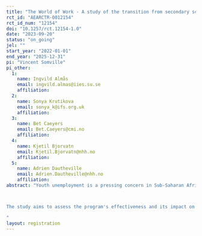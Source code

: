 ```yaml
---
title: "The World of Work - A study of the transition from secondary school in Tanzania"
rct_id: "AEARCTR-0012154"
rct_id_num: "12154"
doi: "10.1257/rct.12154-1.0"
date: "2023-09-20"
status: "on_going"
jel: ""
start_year: "2022-01-01"
end_year: "2025-12-31"
pi: "Vincent Somville"
pi_other:
  1:
    name: Ingvild Almås
    email: ingvild.almas@iies.su.se
    affiliation: 
  2:
    name: Sonya Krutikova
    email: sonya_k@ifs.org.uk
    affiliation: 
  3:
    name: Bet Caeyers
    email: Bet.Caeyers@cmi.no
    affiliation: 
  4:
    name: Kjetil Bjorvatn
    email: Kjetil.Bjorvatn@nhh.no
    affiliation: 
  5:
    name: Adrien Dautheville
    email: Adrien.Dautheville@nhh.no
    affiliation: 
abstract: "Youth unemployment is a pressing concern in Sub-Saharan Africa, including in Tanzania. This challenge is exacerbated by the lack of preparedness of school leavers for the job market. We test a podcast intervention aiming to enhance youth work readiness in secondary schools. Teachers will be trained to deliver this content in the last year of lower secondary school, combining teacher support, new teaching materials, and aspirational edutainment.

The study aims to assess the program's effectiveness and its impact on labor market outcomes while exploring the underlying mechanisms. This pre-analysis plan is for the midline evaluation, focusing on short-term impacts on student aspirations and expectations while they are still in school.
"
layout: registration
---
```


